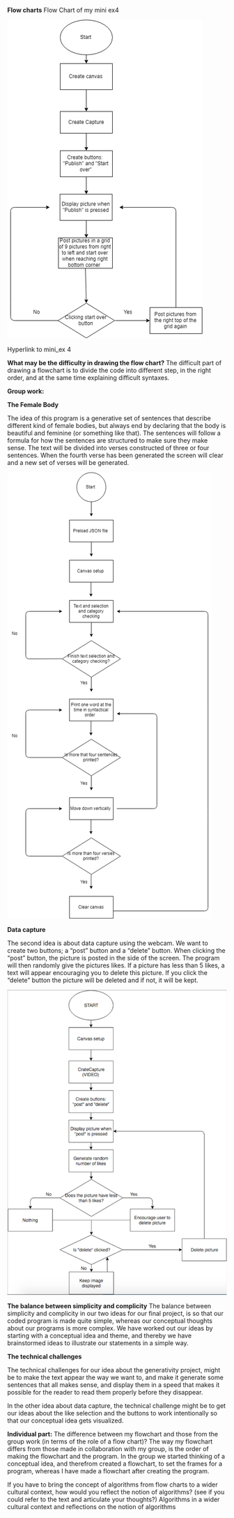 **Flow charts**
Flow Chart of my mini ex4

![alt text](Miniex.png "beskrivelse af billede") 


Hyperlink to mini_ex 4


**What may be the difficulty in drawing the flow chart?**
The difficult part of drawing a flowchart is to divide the code into different step, in the right order, and at the same time explaining difficult syntaxes.

**Group work:**

**The Female Body** 

The idea of this program is a generative set of sentences that describe different kind of female bodies, but always end by declaring that the body is beautiful and feminine (or something like that). The sentences will follow a formula for how the sentences are structured to make sure they make sense. The text will be divided into verses constructed of three or four sentences. When the fourth verse has been generated the screen will clear and a new set of verses will be generated. 

![alt text](generativeflowchart.png "beskrivelse af billede") 

**Data capture**

The second idea is about data capture using the webcam. We want to create two buttons; a “post” button and a “delete” button. When clicking the “post” button, the picture is posted in the side of the screen. The program will then randomly give the pictures likes. If a picture has less than 5 likes, a text will appear encouraging you to delete this picture. If you click the “delete” button the picture will be deleted and if not, it will be kept. 

![alt text](datacaptureflowchart.png "beskrivelse af billede") 

**The balance between simplicity and complicity**
The balance between simplicity and complicity in our two ideas for our final project, is so that our coded program is made quite simple, whereas our conceptual thoughts about our programs is more complex. We have worked out our ideas by starting with a conceptual idea and theme, and thereby we have brainstormed ideas to illustrate our statements in a simple way. 

**The technical challenges**

The technical challenges for our idea about the generativity project, might be to make the text appear the way we want to, and make it generate some sentences that all makes sense, and display them in a speed that makes it possible for the reader to read them properly before they disappear. 

In the other idea about data capture, the technical challenge might be to get our ideas about the like selection and the buttons to work intentionally so that our conceptual idea gets visualized.  

**Individual part:**
The difference between my flowchart and those from the group work (in terms of the role of a flow chart)?
The way my flowchart differs from those made in collaboration with my group, is the order of making the flowchart and the program. In the group we started thinking of a conceptual idea, and therefrom created a flowchart, to set the frames for a program, whereas I have made a flowchart after creating the program. 

If you have to bring the concept of algorithms from flow charts to a wider cultural context, how would you reflect the notion of algorithms? (see if you could refer to the text and articulate your thoughts?)
Algorithms in a wider cultural context and reflections on the notion of algorithms


